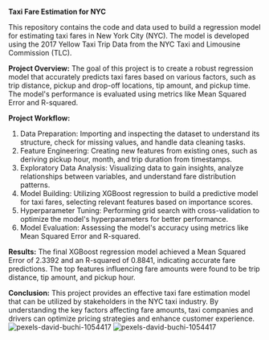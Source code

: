 **Taxi Fare Estimation for NYC**

This repository contains the code and data used to build a regression model for estimating taxi fares in New York City (NYC). The model is developed using the 2017 Yellow Taxi Trip Data from the NYC Taxi and Limousine Commission (TLC).

**Project Overview:**
The goal of this project is to create a robust regression model that accurately predicts taxi fares based on various factors, such as trip distance, pickup and drop-off locations, tip amount, and pickup time. The model's performance is evaluated using metrics like Mean Squared Error and R-squared.

**Project Workflow:**
1. Data Preparation: Importing and inspecting the dataset to understand its structure, check for missing values, and handle data cleaning tasks.
2. Feature Engineering: Creating new features from existing ones, such as deriving pickup hour, month, and trip duration from timestamps.
3. Exploratory Data Analysis: Visualizing data to gain insights, analyze relationships between variables, and understand fare distribution patterns.
4. Model Building: Utilizing XGBoost regression to build a predictive model for taxi fares, selecting relevant features based on importance scores.
5. Hyperparameter Tuning: Performing grid search with cross-validation to optimize the model's hyperparameters for better performance.
6. Model Evaluation: Assessing the model's accuracy using metrics like Mean Squared Error and R-squared.

**Results:**
The final XGBoost regression model achieved a Mean Squared Error of 2.3392 and an R-squared of 0.8841, indicating accurate fare predictions. The top features influencing fare amounts were found to be trip distance, tip amount, and pickup hour.

**Conclusion:**
This project provides an effective taxi fare estimation model that can be utilized by stakeholders in the NYC taxi industry. By understanding the key factors affecting fare amounts, taxi companies and drivers can optimize pricing strategies and enhance customer experience.![pexels-david-buchi-1054417](https://github.com/lacomaofficial/Taxi-Fare-Estimation-for-NYC-/assets/132283879/91e2eaa6-1add-4ec2-b562-489cd0596281)
![pexels-david-buchi-1054417](https://github.com/lacomaofficial/Taxi-Fare-Estimation-for-NYC-/assets/132283879/ffdf61f4-913a-4ae7-b660-fd3a84ed4d9b)
